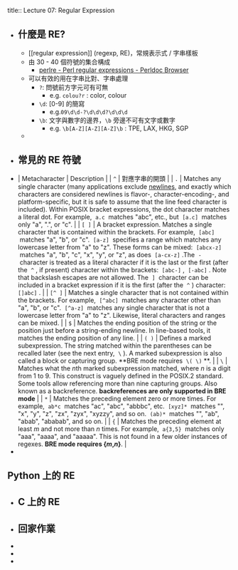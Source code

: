 title:: Lecture 07: Regular Expression

- ## 什麼是 RE?
	- [[regular expression]] (regexp, RE)，常規表示式 / 字串樣板
	- 由 30 - 40 個符號的集合構成
		- [perlre - Perl regular expressions - Perldoc Browser](https://perldoc.perl.org/perlre)
	- 可以有效的用在字串比對、字串處理
		- `?`: 問號前方字元可有可無
			- e.g. `colou?r` : color, colour
		- `\d`: [0-9] 的簡寫
			- e.g.`09\d\d-?\d\d\d?\d\d\d`
		- `\b`: 文字與數字的邊界，`\b` 旁邊不可有文字或數字
			- e.g. `\b[A-Z][A-Z][A-Z]\b` : TPE, LAX, HKG, SGP
	-
- ## 常見的 RE 符號
- | Metacharacter | Description |
  |  `^`  | 對應字串的開頭 |
  |  `.`  | Matches any single character (many applications exclude [newlines](https://en.wikipedia.org/wiki/Newline), and exactly which characters are considered newlines is flavor-, character-encoding-, and platform-specific, but it is safe to assume that the line feed character is included). Within POSIX bracket expressions, the dot character matches a literal dot. For example,  `a.c`  matches "abc", etc., but  `[a.c]`  matches only "a", ".", or "c". |
  |  `[ ]`  | A bracket expression. Matches a single character that is contained within the brackets. For example,  `[abc]`  matches "a", "b", or "c".  `[a-z]`  specifies a range which matches any lowercase letter from "a" to "z". These forms can be mixed:  `[abcx-z]`  matches "a", "b", "c", "x", "y", or "z", as does  `[a-cx-z]` .The  `-`  character is treated as a literal character if it is the last or the first (after the  `^` , if present) character within the brackets:  `[abc-]` ,  `[-abc]` . Note that backslash escapes are not allowed. The  `]`  character can be included in a bracket expression if it is the first (after the  `^` ) character:  `[]abc]` . |
  |  `[^ ]`  | Matches a single character that is not contained within the brackets. For example,  `[^abc]`  matches any character other than "a", "b", or "c".  `[^a-z]`  matches any single character that is not a lowercase letter from "a" to "z". Likewise, literal characters and ranges can be mixed. |
  |  `$`  | Matches the ending position of the string or the position just before a string-ending newline. In line-based tools, it matches the ending position of any line. |
  |  `( )`  | Defines a marked subexpression. The string matched within the parentheses can be recalled later (see the next entry,  `\` ). A marked subexpression is also called a block or capturing group. **BRE mode requires  `\( \)` **. |
  |  `\`  | Matches what the *n*th marked subexpression matched, where *n* is a digit from 1 to 9. This construct is vaguely defined in the POSIX.2 standard. Some tools allow referencing more than nine capturing groups. Also known as a backreference. **backreferences are only supported in BRE mode** |
  |  `*`  | Matches the preceding element zero or more times. For example,  `ab*c`  matches "ac", "abc", "abbbc", etc.  `[xyz]*`  matches "", "x", "y", "z", "zx", "zyx", "xyzzy", and so on.  `(ab)*`  matches "", "ab", "abab", "ababab", and so on. |
  |  `{`  | Matches the preceding element at least *m* and not more than *n* times. For example,  `a{3,5}`  matches only "aaa", "aaaa", and "aaaaa". This is not found in a few older instances of regexes. **BRE mode requires \{*m*,*n*\}**. |
-
## Python 上的 RE
- ## C 上的 RE
- ## 回家作業
-
-
-